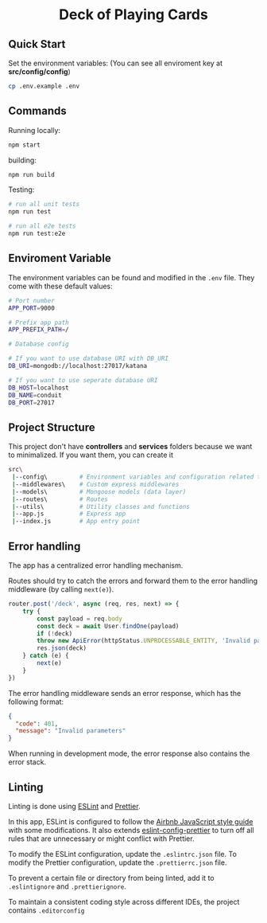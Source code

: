 <h1 align="center">Deck of Playing Cards</h1>

## Quick Start
Set the environment variables:
(You can see all enviroment key at **src/config/config**)
```bash
cp .env.example .env
```

## Commands
Running locally:
```bash
npm start
```
building:
```bash
npm run build
```

Testing:
```bash
# run all unit tests
npm run test

# run all e2e tests
npm run test:e2e
```

## Enviroment Variable
The environment variables can be found and modified in the  `.env`  file. They come with these default values:

```bash
# Port number
APP_PORT=9000

# Prefix app path
APP_PREFIX_PATH=/

# Database config

# If you want to use database URI with DB_URI
DB_URI=mongodb://localhost:27017/katana

# If you want to use seperate database URI
DB_HOST=localhost
DB_NAME=conduit
DB_PORT=27017
```

## Project Structure
This project don't have **controllers** and **services** folders because we want to minimalized. If you want them, you can create it
```bash
src\
 |--config\         # Environment variables and configuration related things
 |--middlewares\    # Custom express middlewares
 |--models\         # Mongoose models (data layer)
 |--routes\         # Routes
 |--utils\          # Utility classes and functions
 |--app.js          # Express app
 |--index.js        # App entry point
```

## Error handling
The app has a centralized error handling mechanism.

Routes should try to catch the errors and forward them to the error handling middleware (by calling `next(e)`).

```ts
router.post('/deck', async (req, res, next) => {
	try {
		const payload = req.body
		const deck = await User.findOne(payload)
		if (!deck)
		throw new ApiError(httpStatus.UNPROCESSABLE_ENTITY, 'Invalid payload')
		res.json(deck)
	} catch (e) {
		next(e)
	}
})
```

The error handling middleware sends an error response, which has the following format:
```json
{
  "code": 401,
  "message": "Invalid parameters"
}
```
When running in development mode, the error response also contains the error stack.


## Linting
Linting is done using  [ESLint](https://eslint.org/)  and  [Prettier](https://prettier.io/).

In this app, ESLint is configured to follow the  [Airbnb JavaScript style guide](https://github.com/airbnb/javascript/tree/master/packages/eslint-config-airbnb-base)  with some modifications. It also extends  [eslint-config-prettier](https://github.com/prettier/eslint-config-prettier)  to turn off all rules that are unnecessary or might conflict with Prettier.

To modify the ESLint configuration, update the  `.eslintrc.json`  file. To modify the Prettier configuration, update the  `.prettierrc.json`  file.

To prevent a certain file or directory from being linted, add it to  `.eslintignore`  and  `.prettierignore`.

To maintain a consistent coding style across different IDEs, the project contains  `.editorconfig`
